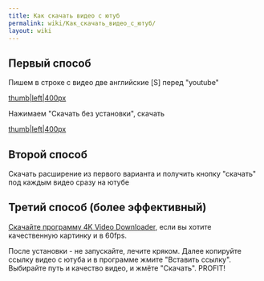 ```yaml
---
title: Как скачать видео с ютуб
permalink: wiki/Как_скачать_видео_с_ютуб/
layout: wiki
---
```


## Первый способ

Пишем в строке с видео две английские \[S\] перед "youtube"

[thumb\|left\|400px](Файл:2018-01-04_09-58-05.jpg "wikilink")

Нажимаем "Скачать без установки", скачать

[thumb\|left\|400px](Файл:2018-01-04_09-59-08.jpg "wikilink")

## Второй способ

Скачать расширение из первого варианта и получить кнопку "скачать" под
каждым видео сразу на ютубе

## Третий способ (более эффективный)

[Скачайте программу 4K Video
Downloader](https://yadi.sk/d/McPe6Xrb3RBkwS), если вы хотите
качественную картинку и в 60fps.

После установки - не запускайте, лечите кряком. Далее копируйте ссылку
видео с ютуба и в программе жмите "Вставить ссылку". Выбирайте путь и
качество видео, и жмёте "Скачать". PROFIT!
